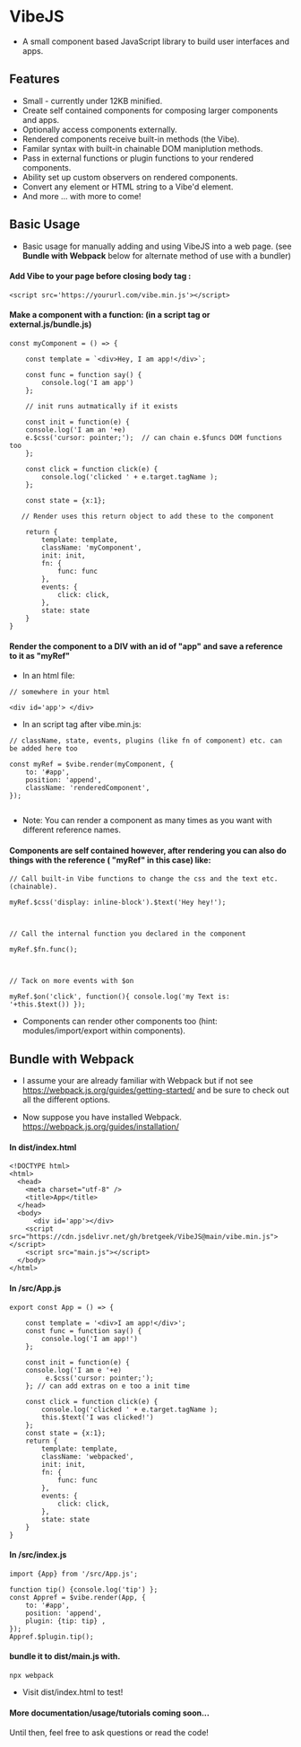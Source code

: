 # VibeJS
* A small component based JavaScript library to build user interfaces and apps.

## Features
* Small - currently under 12KB minified.
* Create self contained components for composing larger components and apps.
* Optionally access components externally.
* Rendered components receive built-in methods (the Vibe).
* Familar syntax with built-in chainable DOM maniplution methods.
* Pass in external functions or plugin functions to your rendered components.
* Ability set up custom observers on rendered components.
* Convert any element or HTML string to a Vibe'd element.
* And more ... with more to come!

## Basic Usage

* Basic usage for manually adding and using VibeJS into a web page. (see **Bundle with Webpack** below for alternate method of use with a bundler)

#### Add Vibe to your page before closing body tag :

```
<script src='https://yoururl.com/vibe.min.js'></script>

```


#### Make a component with a function: (in a script tag or external.js/bundle.js)

```
const myComponent = () => {

    const template = `<div>Hey, I am app!</div>`;
    
    const func = function say() {
        console.log('I am app')
    };
    
    // init runs autmatically if it exists

    const init = function(e) {
    console.log('I am an '+e)
    e.$css('cursor: pointer;');  // can chain e.$funcs DOM functions too 
    }; 
    
    const click = function click(e) {
        console.log('clicked ' + e.target.tagName );
    };  

    const state = {x:1};

   // Render uses this return object to add these to the component

    return {
        template: template,
        className: 'myComponent',
        init: init,
        fn: { 
            func: func
        },  
        events: {
            click: click,
        },  
        state: state
    }   
}   

```

#### Render the component to a DIV with an id of "app" and save a reference to it as "myRef"

* In an html file:
```
// somewhere in your html

<div id='app'> </div>
```

* In an script tag after vibe.min.js:
```
// className, state, events, plugins (like fn of component) etc. can be added here too

const myRef = $vibe.render(myComponent, {
    to: '#app',
    position: 'append',
    className: 'renderedComponent',
});     
 
```
 * Note: You can render a component as many times as you want with different reference names.


#### Components are self contained however, after rendering you can also do things with the reference ( "myRef" in this case)  like:
```
// Call built-in Vibe functions to change the css and the text etc. (chainable).

myRef.$css('display: inline-block').$text('Hey hey!');



// Call the internal function you declared in the component

myRef.$fn.func(); 



// Tack on more events with $on 

myRef.$on('click', function(){ console.log('my Text is: '+this.$text()) });
```

* Components can render other components too (hint: modules/import/export within components).


## Bundle with Webpack

* I assume your are already familiar with Webpack but if not see https://webpack.js.org/guides/getting-started/  and be sure to check out all the different options.

* Now suppose you have installed Webpack. https://webpack.js.org/guides/installation/ 


#### In dist/index.html

```
<!DOCTYPE html>
<html>
  <head>
    <meta charset="utf-8" />
    <title>App</title>
  </head>
  <body>
      <div id='app'></div>
    <script src="https://cdn.jsdelivr.net/gh/bretgeek/VibeJS@main/vibe.min.js"></script>
    <script src="main.js"></script>
  </body>
</html>
```



#### In /src/App.js

```
export const App = () => {

    const template = '<div>I am app!</div>';
    const func = function say() {
        console.log('I am app!')
    };  
    
    const init = function(e) {
    console.log('I am e '+e)
         e.$css('cursor: pointer;');
    }; // can add extras on e too a init time

    const click = function click(e) {
        console.log('clicked ' + e.target.tagName );
        this.$text('I was clicked!')
    };  
    const state = {x:1};
    return {
        template: template,
        className: 'webpacked',
        init: init,
        fn: {
            func: func
        },  
        events: {
            click: click,
        },  
        state: state
    }   
}
```

#### In /src/index.js

```
import {App} from '/src/App.js';

function tip() {console.log('tip') };
const Appref = $vibe.render(App, {
    to: '#app',
    position: 'append',
    plugin: {tip: tip} ,
});
Appref.$plugin.tip();
```

#### bundle it to dist/main.js  with.

```
npx webpack
```
* Visit dist/index.html to test!



#### More documentation/usage/tutorials coming soon...

Until then, feel free to ask questions or read the code!
